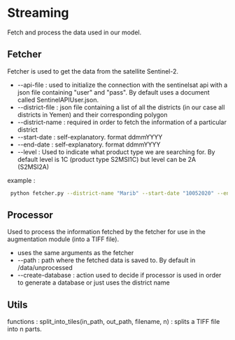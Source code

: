 # Streaming
Fetch and process the data used in our model.

## Fetcher 
Fetcher is used to get the data from the satellite Sentinel-2.

- --api-file : used to initialize the connection with the sentinelsat api with a json file containing "user" and "pass". By default uses a document called SentinelAPIUser.json.
- --district-file : json file containing a list of all the districts (in our case all districts in Yemen) and their corresponding polygon
- --district-name : required in order to fetch the information of a particular district
- --start-date : self-explanatory. format ddmmYYYY
- --end-date : self-explanatory. format ddmmYYYY
- --level : Used to indicate what product type we are searching for. By default level is 1C (product type S2MSI1C) but level can be 2A (S2MSI2A)

example :
```sh
 python fetcher.py --district-name "Marib" --start-date "10052020" --end-date "16052020" --level 2A
```

## Processor
Used to process the information fetched by the fetcher for use in the augmentation module (into a TIFF file).

- uses the same arguments as the fetcher
- --path : path where the fetched data is saved to. By default in /data/unprocessed
- --create-database : action used to decide if processor is used in order to generate a database or just uses the district name

## Utils
functions : 
split_into_tiles(in_path, out_path, filename, n) : splits a TIFF file into n parts.
